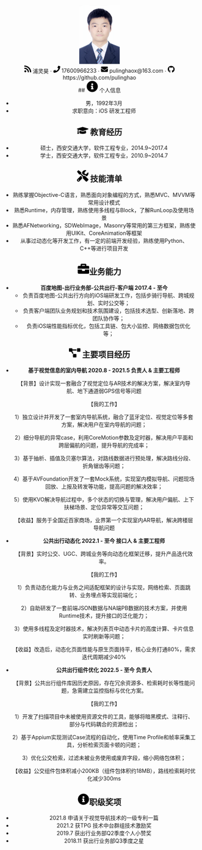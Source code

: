 <center>
  <div>
    <img src="assets/DSC_3902_meitu.jpg" alt="DSC_3902_meitu" style="zoom: 15%;" />
    <div>
      <img src="assets/rss-solid.svg" width="18px">
      <span>浦灵昊</span>
       ·
     <span>
         <img src="assets/phone-solid.svg" width="18px">
         17600966233
     </span>
     ·
     <span>
         <img src="assets/envelope-solid.svg" width="18px">
         pulinghaox@163.com
     </span>
      ·
      <img src="assets/github-brands.svg" width="18px">
      <span>https://github.com/pulinghao</span>
 </div>
 ## <img src="assets/info-circle-solid.svg" width="30px"> 个人信息 

 - 男，1992年3月
 - 求职意向：iOS 研发工程师

## <img src="assets/graduation-cap-solid.svg" width="30px"> 教育经历

- 硕士，西安交通大学，软件工程专业，2014.9~2017.4
- 学士，西安交通大学，软件工程专业，2010.9~2014.7

## <img src="assets/tools-solid.svg" width="30px"> 技能清单

- 熟练掌握Objective-C语言，熟悉面向对象编程的方式，熟悉MVC、MVVM等常用设计模式
- 熟悉Runtime，内存管理，熟练使用多线程与Block，了解RunLoop及使用场景
- 熟悉AFNetworking，SDWebImage，Masonry等常用的第三方框架，熟练使用UIKit、CoreAnimation等框架
- 从事过动态化等开发工作，有一定的前端开发经验，熟练使用Python、C++等进行项目开发

##  <img src="assets/briefcase-solid.svg" width="30px">业务能力

- **百度地图-出行业务部-公共出行-客户端      2017.4 - 至今**
  - 负责百度地图-公共出行方向的iOS端研发工作，包括步骑行导航、跨城规划、实时公交等；
  - 负责客户端团队业务规划和技术氛围建设，包括技术选型、创新落地、跨团队协作等；
  - 负责iOS端性能指标优化，包括工具链、包大小监控、网络数据包优化等；

## <img src="assets/project-diagram-solid.svg" width="30px"> 主要项目经历

- **基于视觉信息的室内导航                      2020.8 - 2021.5                                                    负责人 & 主要工程师**

  【背景】设计实现一套融合了视觉定位与AR技术的解决方案，解决室内导航、地下通道弱GPS信号等问题

  【我的工作】

  1）独立设计并开发了一套室内导航系统，融合了蓝牙定位、视觉定位等多套方案，解决用户在室内导航的问题；

  2）细分导航的异常case，利用CoreMotion参数及定时器，解决用户平面和跨层偏航的问题，提升导航的完成率；

  3）基于抽析、插值及⻉塞尔算法，对路线数据进行预处理，解决路线分段、折角锯齿等问题；

  4）基于AVFoundation开发了一套Mock系统，实现室内模拟导航、问题现场回放、上报及转发等功能，提高问题的解决效率；

  5）使用KVO解决导航过程中，多个状态的切换与管理，解决用户偏航、上下扶梯场景、定位异常等交互问题；

  【收益】服务于全国近百家商场，业界第一个实现室内AR导航，解决跨楼层导航问题


- **公共出行动态化                                       2022.1 - 至今                                                      接口人 & 主要工程师**

  【背景】实时公交、UGC、跨城业务等向动态化框架迁移，提升产品迭代效率。

  【我的工作】

  1）负责动态化能力与业务之间适配框架的设计与实现，网络检索、页面跳转、业务埋点等实现前端化；

  2）自助研发了一套前端JSON数据与NA端PB数据的技术方案，并使用Runtime技术，提升接口的泛化能力；

  3）使用多线程及定时器技术，解决列表页中动态卡片的高度计算、卡片信息实时刷新等问题；

  【收益】改造后，动态化页面性能与原生页面持平，核心业务打通80%，需求迭代周期减少40%

- **公共出行组件优化                              2022.5 - 至今                                                                          负责人**

  【背景】公共出行组件库因历史原因，存在冗余资源多、检索耗时长等性能问题，急需建立监控指标与优化方案。

  【我的工作】

  1）开发了扫描项目中未被使用资源文件的工具，能够将暗黑模式、注释行、部分与代码耦合的资源检出；

  2）基于Appium实现测试Case流程的自动化，使用Time Profile和帧率采集工具，分析检索页面卡顿的问题；

  3）优化公交检索，过滤未被业务使用或废弃字段，缩小网络包体积；

  【收益】公交组件包体积减小200KB（组件包体积约18MB），路线检索耗时优化减少300ms

##  <img src="assets/info-circle-solid.svg" width="30px">职级奖项

- 2021.8 申请关于视觉导航技术的一级专利一篇
- 2021.2 获TPG 技术中台群组技术激励奖
- 2019.7 获出行业务部Q2季度个人小赞奖
- 2018.11 获出行业务部Q3季度之星

